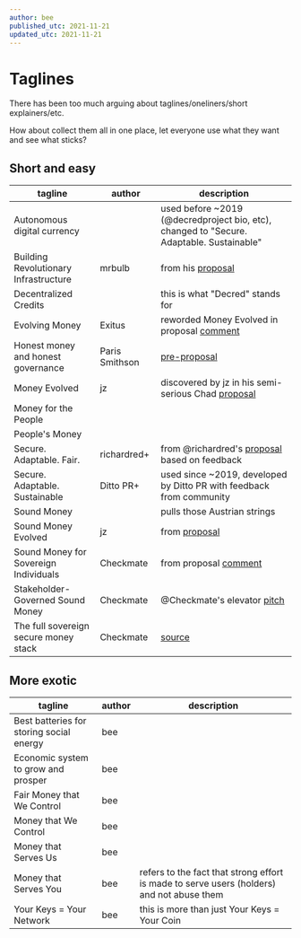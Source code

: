 ```yaml
---
author: bee
published_utc: 2021-11-21
updated_utc: 2021-11-21
---
```


# Taglines

There has been too much arguing about taglines/oneliners/short explainers/etc.

How about collect them all in one place, let everyone use what they want and see what sticks?

## Short and easy

tagline|author|description
---|---|---
Autonomous digital currency||used before ~2019 (@decredproject bio, etc), changed to "Secure. Adaptable. Sustainable"
Building Revolutionary Infrastructure|mrbulb|from his [proposal](https://proposals.decred.org/proposals/d6ff458)
Decentralized Credits||this is what "Decred" stands for
Evolving Money|Exitus|reworded Money Evolved in proposal [comment](https://proposals.decred.org/proposals/f0a00d5f7598251820e8ab5bdc184adba980e404216124da91538625ac7c4e0a/comments/24)
Honest money and honest governance|Paris Smithson|[pre-proposal](https://www.reddit.com/r/decred/comments/jkmhbv/whydecredcom_proposal_open_talk/)
Money Evolved|jz|discovered by jz in his semi-serious Chad [proposal](https://proposals.decred.org/proposals/4532397)
Money for the People||
People's Money||
Secure. Adaptable. Fair.|richardred+|from @richardred's [proposal](https://proposals.decred.org/proposals/f0a00d5) based on feedback
Secure. Adaptable. Sustainable|Ditto PR+|used since ~2019, developed by Ditto PR with feedback from community
Sound Money||pulls those Austrian strings
Sound Money Evolved|jz|from [proposal](https://proposals.decred.org/proposals/4532397)
Sound Money for Sovereign Individuals|Checkmate|from proposal [comment](https://proposals.decred.org/proposals/02d9fc23d20017503a615459e2e0c7b333660bd5e44cde7f2c40db2ebeb986bd/comments/1)
Stakeholder-Governed Sound Money|Checkmate|@Checkmate's elevator [pitch](https://www.reddit.com/r/decred/comments/ie7c91/forward_thinking_friday_21_august_2020/g2dnz7w/)
The full sovereign secure money stack|Checkmate|[source](https://twitter.com/_Checkmatey_/status/1316911165960835072)

## More exotic

tagline|author|description
---|---|---
Best batteries for storing social energy|bee|
Economic system to grow and prosper|bee|
Fair Money that We Control|bee|
Money that We Control|bee|
Money that Serves Us|bee|
Money that Serves You|bee|refers to the fact that strong effort is made to serve users (holders) and not abuse them
Your Keys = Your Network|bee|this is more than just Your Keys = Your Coin
